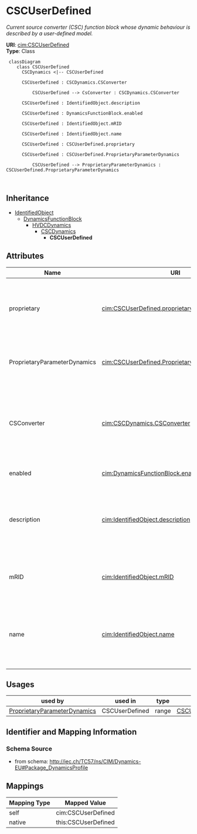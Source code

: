 # CSCUserDefined


_Current source converter (CSC) function block whose dynamic behaviour is described by <font color="#0f0f0f">a user-defined model.</font>_





**URI**: [cim:CSCUserDefined](http://iec.ch/TC57/CIM100#CSCUserDefined)<br />
**Type**: Class




```mermaid
 classDiagram
    class CSCUserDefined
      CSCDynamics <|-- CSCUserDefined
      
      CSCUserDefined : CSCDynamics.CSConverter
        
          CSCUserDefined --> CsConverter : CSCDynamics.CSConverter
        
      CSCUserDefined : IdentifiedObject.description
        
      CSCUserDefined : DynamicsFunctionBlock.enabled
        
      CSCUserDefined : IdentifiedObject.mRID
        
      CSCUserDefined : IdentifiedObject.name
        
      CSCUserDefined : CSCUserDefined.proprietary
        
      CSCUserDefined : CSCUserDefined.ProprietaryParameterDynamics
        
          CSCUserDefined --> ProprietaryParameterDynamics : CSCUserDefined.ProprietaryParameterDynamics
        
      
```





## Inheritance
* [IdentifiedObject](IdentifiedObject.md)
    * [DynamicsFunctionBlock](DynamicsFunctionBlock.md)
        * [HVDCDynamics](HVDCDynamics.md)
            * [CSCDynamics](CSCDynamics.md)
                * **CSCUserDefined**



## Attributes


| Name | URI | Cardinality and Range | Description | Inheritance |
| ---  | --- | --- | --- | --- |
| proprietary | [cim:CSCUserDefined.proprietary](http://iec.ch/TC57/CIM100#CSCUserDefined.proprietary) | 1..1 <br />  boolean  | Behaviour is based on a proprietary model as opposed to a detailed model | direct |
| ProprietaryParameterDynamics | [cim:CSCUserDefined.ProprietaryParameterDynamics](http://iec.ch/TC57/CIM100#CSCUserDefined.ProprietaryParameterDynamics) | 0..* <br />  [ProprietaryParameterDynamics](ProprietaryParameterDynamics.md)  | Parameter of this proprietary user-defined model | direct |
| CSConverter | [cim:CSCDynamics.CSConverter](http://iec.ch/TC57/CIM100#CSCDynamics.CSConverter) | 1..1 <br />  [CsConverter](CsConverter.md)  | Current source converter to which current source converter dynamics model app... | [CSCDynamics](CSCDynamics.md) |
| enabled | [cim:DynamicsFunctionBlock.enabled](http://iec.ch/TC57/CIM100#DynamicsFunctionBlock.enabled) | 1..1 <br />  boolean  | Function block used indicator | [DynamicsFunctionBlock](DynamicsFunctionBlock.md) |
| description | [cim:IdentifiedObject.description](http://iec.ch/TC57/CIM100#IdentifiedObject.description) | 0..1 <br />  string  | The description is a free human readable text describing or naming the object | [IdentifiedObject](IdentifiedObject.md) |
| mRID | [cim:IdentifiedObject.mRID](http://iec.ch/TC57/CIM100#IdentifiedObject.mRID) | 1..1 <br />  string  | Master resource identifier issued by a model authority | [IdentifiedObject](IdentifiedObject.md) |
| name | [cim:IdentifiedObject.name](http://iec.ch/TC57/CIM100#IdentifiedObject.name) | 0..1 <br />  string  | The name is any free human readable and possibly non unique text naming the o... | [IdentifiedObject](IdentifiedObject.md) |





## Usages

| used by | used in | type | used |
| ---  | --- | --- | --- |
| [ProprietaryParameterDynamics](ProprietaryParameterDynamics.md) | CSCUserDefined | range | [CSCUserDefined](CSCUserDefined.md) |






## Identifier and Mapping Information







### Schema Source


* from schema: http://iec.ch/TC57/ns/CIM/Dynamics-EU#Package_DynamicsProfile





## Mappings

| Mapping Type | Mapped Value |
| ---  | ---  |
| self | cim:CSCUserDefined |
| native | this:CSCUserDefined |




